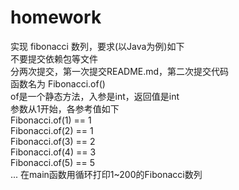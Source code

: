 # homework
实现 fibonacci 数列，要求(以Java为例)如下  
不要提交依赖包等文件  
分两次提交，第一次提交README.md，第二次提交代码  
函数名为 Fibonacci.of()  
of是一个静态方法，入参是int，返回值是int  
参数从1开始，各参考值如下  
Fibonacci.of(1) == 1  
Fibonacci.of(2) == 1  
Fibonacci.of(3) == 2  
Fibonacci.of(4) == 3  
Fibonacci.of(5) == 5  
...
在main函数用循环打印1~200的Fibonacci数列  

